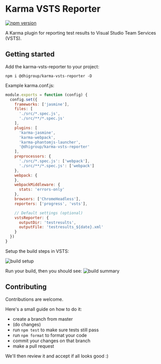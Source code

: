 # Karma VSTS Reporter
[![npm version](https://badge.fury.io/js/%40dhigroup%2Fkarma-vsts-reporter.svg)](https://badge.fury.io/js/%40dhigroup%2Fkarma-vsts-reporter)

A Karma plugin for reporting test results to Visual Studio Team Services (VSTS).

## Getting started
Add the karma-vsts-reporter to your project:

```
npm i @dhigroup/karma-vsts-reporter -D
```

Example karma.conf.js:

```js
module.exports = function (config) {
  config.set({
    frameworks: ['jasmine'],
    files: [
      './src/*.spec.js',
      './src/**/*.spec.js'
    ],
    plugins: [
      'karma-jasmine',
      'karma-webpack',
      'karma-phantomjs-launcher',
      '@dhigroup/karma-vsts-reporter'
    ],
    preprocessors: {
      './src/*.spec.js': ['webpack'],
      './src/**/*.spec.js': ['webpack']
    },
    webpack: {
    },
    webpackMiddleware: {
      stats: 'errors-only'
    },
    browsers: ['ChromeHeadless'],
    reporters: ['progress', 'vsts'],

    // Default settings (optional)
    vstsReporter: {
      outputDir: 'testresults',
      outputFile: 'testresults_${date}.xml'
    }
  })
}
```

Setup the build steps in VSTS:

![build setup](https://user-images.githubusercontent.com/1515742/42814566-e646f5f4-89c4-11e8-9495-4181d07949e1.PNG)

Run your build, then you should see:
![build summary](https://user-images.githubusercontent.com/1515742/42814697-563dc7f2-89c5-11e8-8b4c-eb59ea4c9f0a.PNG)


## Contributing
Contributions are welcome.

Here's a small guide on how to do it:
- create a branch from master
- (do changes)
- run `npm test` to make sure tests still pass
- run `npm format` to format your code
- commit your changes on that branch
- make a pull request

We'll then review it and accept if all looks good :)

